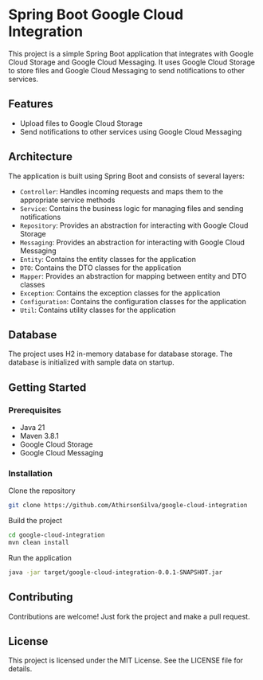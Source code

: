 # Spring Boot Google Cloud Integration

This project is a simple Spring Boot application that integrates with Google Cloud Storage and Google Cloud Messaging. It uses Google Cloud Storage to store files and Google Cloud Messaging to send notifications to other services.

## Features

- Upload files to Google Cloud Storage
- Send notifications to other services using Google Cloud Messaging

## Architecture

The application is built using Spring Boot and consists of several layers:

- `Controller`: Handles incoming requests and maps them to the appropriate service methods
- `Service`: Contains the business logic for managing files and sending notifications
- `Repository`: Provides an abstraction for interacting with Google Cloud Storage
- `Messaging`: Provides an abstraction for interacting with Google Cloud Messaging
- `Entity`: Contains the entity classes for the application
- `DTO`: Contains the DTO classes for the application
- `Mapper`: Provides an abstraction for mapping between entity and DTO classes
- `Exception`: Contains the exception classes for the application
- `Configuration`: Contains the configuration classes for the application
- `Util`: Contains utility classes for the application

## Database

The project uses H2 in-memory database for database storage. The database is initialized with sample data on startup.

## Getting Started

### Prerequisites

- Java 21
- Maven 3.8.1
- Google Cloud Storage
- Google Cloud Messaging

### Installation

Clone the repository

```sh
git clone https://github.com/AthirsonSilva/google-cloud-integration
```

Build the project

```sh
cd google-cloud-integration
mvn clean install
```

Run the application

```sh
java -jar target/google-cloud-integration-0.0.1-SNAPSHOT.jar
```

## Contributing

Contributions are welcome! Just fork the project and make a pull request.

## License

This project is licensed under the MIT License. See the LICENSE file for details.